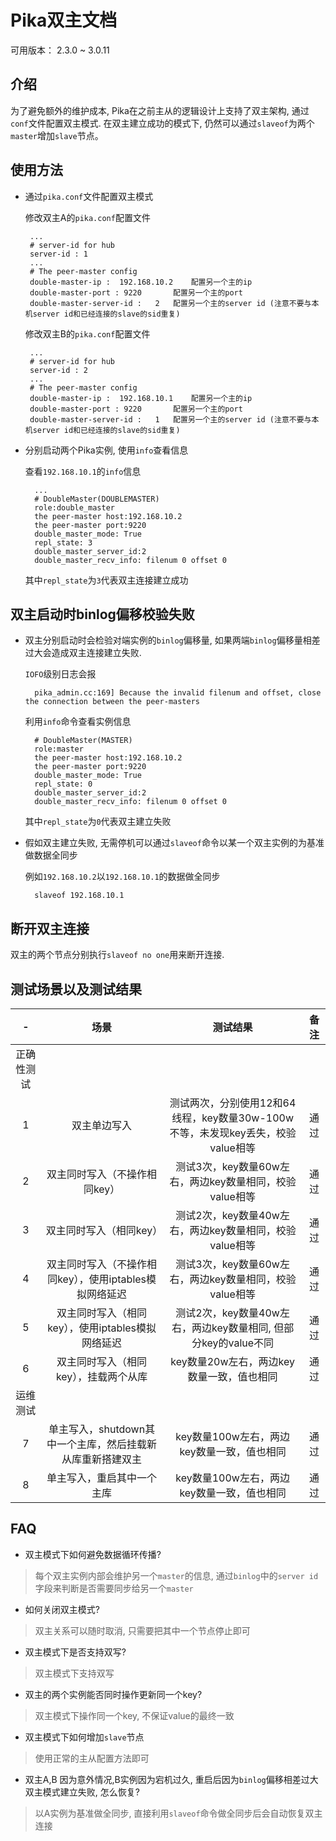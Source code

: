 # Pika双主文档
可用版本： 2.3.0 ~ 3.0.11

## 介绍
为了避免额外的维护成本, Pika在之前主从的逻辑设计上支持了双主架构, 通过`conf`文件配置双主模式. 在双主建立成功的模式下, 仍然可以通过`slaveof`为两个`master`增加`slave`节点。
## 使用方法
*  通过`pika.conf`文件配置双主模式
	
	修改双主A的`pika.conf`配置文件
	
	   	...
	   	# server-id for hub
 	   	server-id : 1
 		...
		# The peer-master config
 		double-master-ip : 	192.168.10.2 	配置另一个主的ip
 		double-master-port : 9220		配置另一个主的port
 		double-master-server-id :	2	配置另一个主的server id (注意不要与本机server id和已经连接的slave的sid重复)
 	
 	修改双主B的`pika.conf`配置文件
 	
 		...
		# server-id for hub
 		server-id : 2
 		...
 		# The peer-master config
 		double-master-ip : 	192.168.10.1	配置另一个主的ip
 		double-master-port : 9220		配置另一个主的port
 		double-master-server-id :	1	配置另一个主的server id (注意不要与本机server id和已经连接的slave的sid重复)
 		
* 分别启动两个Pika实例, 使用`info`查看信息

	查看`192.168.10.1`的`info`信息
	
		...
		# DoubleMaster(DOUBLEMASTER)
		role:double_master
		the peer-master host:192.168.10.2
		the peer-master port:9220
		double_master_mode: True
		repl_state: 3
		double_master_server_id:2
		double_master_recv_info: filenum 0 offset 0
	
	其中`repl_state`为`3`代表双主连接建立成功

## 双主启动时binlog偏移校验失败
* 双主分别启动时会检验对端实例的`binlog`偏移量, 如果两端`binlog`偏移量相差过大会造成双主连接建立失败.

	`IOFO`级别日志会报

		pika_admin.cc:169] Because the invalid filenum and offset, close the connection between the peer-masters

	利用`info`命令查看实例信息

		# DoubleMaster(MASTER)
		role:master
		the peer-master host:192.168.10.2
		the peer-master port:9220
		double_master_mode: True
		repl_state: 0
		double_master_server_id:2
		double_master_recv_info: filenum 0 offset 0
	其中`repl_state`为`0`代表双主建立失败

* 假如双主建立失败, 无需停机可以通过`slaveof`命令以某一个双主实例的为基准做数据全同步

	例如`192.168.10.2`以`192.168.10.1`的数据做全同步
		
		slaveof 192.168.10.1

## 断开双主连接
双主的两个节点分别执行`slaveof no one`用来断开连接.

## 测试场景以及测试结果

|-|场景|测试结果|备注|
|:-:|:-:|:-:|:-:|
|正确性测试|
|1|双主单边写入|测试两次，分别使用12和64线程，key数量30w-100w不等，未发现key丢失，校验value相等|通过|
|2|双主同时写入（不操作相同key）|测试3次，key数量60w左右，两边key数量相同，校验value相等|通过|
|3|双主同时写入（相同key）|测试2次，key数量40w左右，两边key数量相同，校验value相等|通过|
|4|双主同时写入（不操作相同key），使用iptables模拟网络延迟|测试3次，key数量60w左右，两边key数量相同，校验value相等|通过|
|5|双主同时写入（相同key），使用iptables模拟网络延迟|测试2次，key数量40w左右，两边key数量相同, 但部分key的value不同|通过|
|6|双主同时写入（相同key），挂载两个从库|key数量20w左右，两边key数量一致，值也相同|通过|
|运维测试|
|7|单主写入，shutdown其中一个主库，然后挂载新从库重新搭建双主|key数量100w左右，两边key数量一致，值也相同|通过|
|8|单主写入，重启其中一个主库|key数量100w左右，两边key数量一致，值也相同|通过|

## FAQ
* 双主模式下如何避免数据循环传播?
> 每个双主实例内部会维护另一个`master`的信息, 通过`binlog`中的`server id`字段来判断是否需要同步给另一个`master`

* 如何关闭双主模式?
> 双主关系可以随时取消, 只需要把其中一个节点停止即可

* 双主模式下是否支持双写?
> 双主模式下支持双写

* 双主的两个实例能否同时操作更新同一个key?
> 双主模式下操作同一个key, 不保证value的最终一致

* 双主模式下如何增加`slave`节点
> 使用正常的主从配置方法即可

* 双主A,B 因为意外情况,B实例因为宕机过久, 重启后因为`binlog`偏移相差过大双主模式建立失败, 怎么恢复?
> 以A实例为基准做全同步, 直接利用`slaveof`命令做全同步后会自动恢复双主连接
